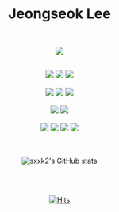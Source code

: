 <h1 align="center"> Jeongseok Lee</h1>

<br>

<div align="center">

<p>
<a href="https://sxxk2.tistory.com" taget=_blank">
<img src="https://img.shields.io/badge/Blog-grey?style=plastic&logo=Storyblok&logoColor=FF8800"/>
</a>
</p>

<br>

<img src="https://img.shields.io/badge/Python-grey?style=plastic&logo=python&logoColor=3776AB"/>
<img src="https://img.shields.io/badge/Django-grey?style=plastic&logo=django&logoColor=092E20"/>
<img src="https://img.shields.io/badge/FastAPI-grey?style=plastic&logo=fastapi&logoColor=009688"/>

<br>
<br>

<img src="https://img.shields.io/badge/MySQL-grey?style=plastic&logo=mysql&logoColor=4479A1"/>
<img src="https://img.shields.io/badge/MongoDB-grey?style=plastic&logo=mongodb&logoColor=47A248"/>
<img src="https://img.shields.io/badge/Redis-grey?style=plastic&logo=redis&logoColor=DC382D"/>


<br>
<br>

<img src="https://img.shields.io/badge/Git-grey?style=plastic&logo=git&logoColor=F05032"/>
<img src="https://img.shields.io/badge/GitHub-grey?style=plastic&logo=github&logoColor=181717"/>

<br>
<br>

<img src="https://img.shields.io/badge/Amazon AWS-grey?style=plastic&logo=amazon aws&logoColor=FF9900"/>
<img src="https://img.shields.io/badge/Docker-grey?style=plastic&logo=docker&logoColor=2496ED"/>
<img src="https://img.shields.io/badge/NGINX-grey?style=plastic&logo=NGINX&logoColor=009639"/>
<img src="https://img.shields.io/badge/GitHub Actions-grey?style=plastic&logo=github actions&logoColor=2088FF"/>


</div>

<br>
<br>

<div align="center">
  
![sxxk2's GitHub stats](https://github-readme-stats.vercel.app/api?username=sxxk2&theme=highcontrast&show_icons=true&count_private=true)

<br>
<br>

[![Hits](https://hits.seeyoufarm.com/api/count/incr/badge.svg?url=https%3A%2F%2Fgithub.com%2Fsxxk2&count_bg=%23000000&title_bg=%23000000&icon=&icon_color=%23E7E7E7&title=hits&edge_flat=false)](https://hits.seeyoufarm.com)

</div>


